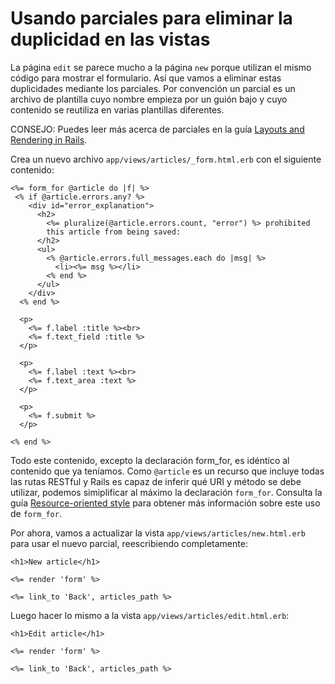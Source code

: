 Usando parciales para eliminar la duplicidad en las vistas
==========================================================

La página `edit` se parece mucho a la página `new` porque utilizan el mismo código
para mostrar el formulario. Así que vamos a eliminar estas duplicidades mediante
los parciales. Por convención un parcial es un archivo de plantilla cuyo nombre
empieza por un guión bajo y cuyo contenido se reutiliza en varias plantillas
diferentes.

CONSEJO: Puedes leer más acerca de parciales en la guía
[Layouts and Rendering in Rails](http://guides.rubyonrails.org/layouts_and_rendering.html).

Crea un nuevo archivo `app/views/articles/_form.html.erb` con el siguiente contenido:

```html+erb
<%= form_for @article do |f| %>
 <% if @article.errors.any? %>
    <div id="error_explanation">
      <h2>
        <%= pluralize(@article.errors.count, "error") %> prohibited
        this article from being saved:
      </h2>
      <ul>
        <% @article.errors.full_messages.each do |msg| %>
          <li><%= msg %></li>
        <% end %>
      </ul>
    </div>
  <% end %>

  <p>
    <%= f.label :title %><br>
    <%= f.text_field :title %>
  </p>

  <p>
    <%= f.label :text %><br>
    <%= f.text_area :text %>
  </p>

  <p>
    <%= f.submit %>
  </p>

<% end %>

```
Todo este contenido, excepto la declaración form_for, es idéntico al contenido
que ya teníamos. Como `@article` es un recurso que incluye todas las rutas
RESTful y Rails es capaz de inferir qué URI y método se debe utilizar, podemos
simiplificar al máximo la declaración `form_for`. Consulta la guía
[Resource-oriented style](http://api.rubyonrails.org/classes/ActionView/Helpers/FormHelper.html#method-i-form_for-label-Resource-oriented+style)
para obtener más información sobre este uso de `form_for`.

Por ahora, vamos a actualizar la vista `app/views/articles/new.html.erb` para
usar el nuevo parcial, reescribiendo completamente:

```html+erb
<h1>New article</h1>

<%= render 'form' %>

<%= link_to 'Back', articles_path %>
```

Luego hacer lo mismo a la vista `app/views/articles/edit.html.erb`:

```html+erb
<h1>Edit article</h1>

<%= render 'form' %>

<%= link_to 'Back', articles_path %>
```
